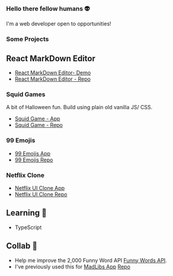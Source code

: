 ### Hello there fellow humans :alien:

I'm a web developer open to opportunities!

### Some Projects

## React MarkDown Editor
- [React MarkDown Editor- Demo](https://blissful-poincare-17ba17.netlify.app/)
- [React MarkDown Editor - Repo](https://github.com/jamesmarriott/markdown-editor)

### Squid Games
A bit of Halloween fun. Build using plain old vanilla JS/ CSS.
- [Squid Game - App](https://jamesmarriott.github.io/SquidGame/)
- [Squid Game - Repo](https://github.com/jamesmarriott/SquidGame)

### 99 Emojis
- [99 Emojis App](https://99emojis.netlify.app/)
- [99 Emojis Repo](https://github.com/jamesmarriott/99emojis)

### Netflix Clone
- [Netflix UI Clone App](https://netflix-cloned-app.netlify.app)
- [Netflix UI Clone Repo](https://github.com/jamesmarriott/MadLibs-App)

## Learning :seedling:
- TypeScript

## Collab 👯
- Help me improve the 2,000 Funny Word API [Funny Words API](https://github.com/jamesmarriott/FunnyWordsAPI).
- I've previously used this for [MadLibs App](https://madlibzapp.netlify.app/) [Repo](https://github.com/jamesmarriott/MadLibs-App)
